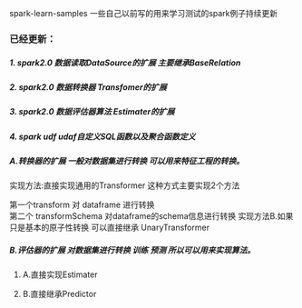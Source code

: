 spark-learn-samples
一些自己以前写的用来学习测试的spark例子持续更新
### 已经更新：


##### 1. spark2.0 数据读取DataSource的扩展 主要继承BaseRelation
##### 2. spark2.0 数据转换器 Transfomer的扩展
##### 3. spark2.0 数据评估器算法 Estimater的扩展
##### 4. spark udf udaf自定义SQL函数以及聚合函数定义



##### A.转换器的扩展  一般对数据集进行转换 可以用来特征工程的转换。

实现方法:直接实现通用的Transformer
这种方式主要实现2个方法 

第一个transform 对 dataframe 进行转换  
第二个 transformSchema 对dataframe的schema信息进行转换 
实现方法B.如果只是基本的原子性转换 可以直接继承 UnaryTransformer
##### B.评估器的扩展  对数据集进行转换 训练 预测 所以可以用来实现算法。 

1. A.直接实现Estimater 

2. B.直接继承Predictor 







